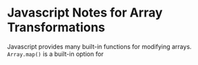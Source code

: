 # Javascript Notes for Array Transformations
Javascript provides many built-in functions for modifying arrays. `Array.map()` is a  built-in option for